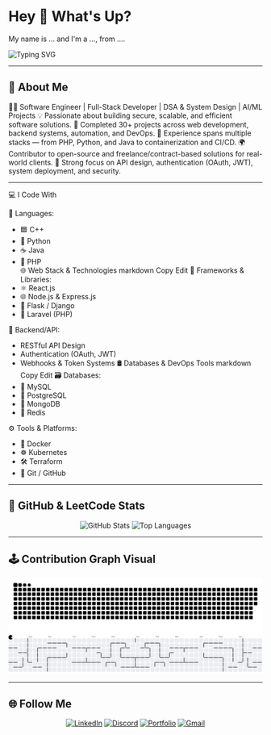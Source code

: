 <h1 align="left">Hey 👋 What's Up?</h1>

<p align="left">My name is ... and I'm a ..., from ....</p>

![Typing SVG](https://readme-typing-svg.demolab.com?font=Fira+Code&size=18&pause=1000&color=0A66C2&center=true&vCenter=true&width=435&lines=Hi+there!+I'm+a+Software+Engineer;I+build+real-world+projects+and+tools;PHP%2C+SQL%2C+OAuth%2C+APIs+%7C+Secure+Deployments)


---

## 🧠 About Me

👨‍💻 Software Engineer | Full-Stack Developer | DSA & System Design | AI/ML Projects
💡 Passionate about building secure, scalable, and efficient software solutions.
🚀 Completed 30+ projects across web development, backend systems, automation, and DevOps.
🧩 Experience spans multiple stacks — from PHP, Python, and Java to containerization and CI/CD.
🌍 Contributor to open-source and freelance/contract-based solutions for real-world clients.
🔐 Strong focus on API design, authentication (OAuth, JWT), system deployment, and security.

---
💻 I Code With

🧠 Languages:  
   - 🟦 C++  
   - 🐍 Python  
   - ☕ Java  
   - 🐘 PHP  
🌐 Web Stack & Technologies
markdown
Copy
Edit
🧩 Frameworks & Libraries:
   - ⚛️ React.js
   - 🌐 Node.js & Express.js
   - 🐍 Flask / Django
   - 🚀 Laravel (PHP)

🧠 Backend/API:
   - RESTful API Design
   - Authentication (OAuth, JWT)
   - Webhooks & Token Systems
🛢️ Databases & DevOps Tools
markdown
Copy
Edit
🗃️ Databases:
   - 🐬 MySQL
   - 🐘 PostgreSQL
   - 🍃 MongoDB
   - 🔴 Redis

⚙️ Tools & Platforms:
   - 🐳 Docker
   - ☸️ Kubernetes
   - 🛠️ Terraform
   - 🌿 Git / GitHub

---

## 🧠 GitHub & LeetCode Stats
<div align="center">
  <!-- Vercel API/service - allowed as long as not overused via Actions -->
  <img src="https://github-readme-stats.vercel.app/api?username=M-INDN-SEDTA&theme=dracula&show_icons=true" height="150" alt="GitHub Stats" />
  <img src="https://github-readme-stats.vercel.app/api/top-langs?username=M-INDN-SEDTA&layout=compact&theme=dracula" height="150" alt="Top Languages" />
</div>

---

## 🕹️ Contribution Graph Visual
<div align="center">
  <img src="https://raw.githubusercontent.com/M-INDN-SEDTA/M-INDN-SEDTA/output/snake.svg" alt="Snake animation" />
  <picture>
    <source media="(prefers-color-scheme: dark)" srcset="https://raw.githubusercontent.com/M-INDN-SEDTA/M-INDN-SEDTA/output/pacman-contribution-graph-dark.svg">
    <source media="(prefers-color-scheme: light)" srcset="https://raw.githubusercontent.com/M-INDN-SEDTA/M-INDN-SEDTA/output/pacman-contribution-graph.svg">
    <img alt="Pacman contribution graph" src="https://raw.githubusercontent.com/M-INDN-SEDTA/M-INDN-SEDTA/output/pacman-contribution-graph.svg">
  </picture>
</div>

---

## 🌐 Follow Me
<div align="center">
  <a href="https://www.linkedin.com/in/mdz-swe" target="_blank"><img src="https://img.shields.io/static/v1?message=LinkedIn&logo=linkedin&style=for-the-badge&color=0077B5" height="25" alt="LinkedIn" /></a>
  <a href="https://discord.gg/GSw2VYdX" target="_blank"><img src="https://img.shields.io/static/v1?message=Discord&logo=discord&style=for-the-badge&color=7289DA" height="25" alt="Discord" /></a>
  <a href="https://portfolio-z.great-site.net" target="_blank"><img src="https://img.shields.io/static/v1?message=Portfolio&logo=google-chrome&style=for-the-badge&color=4285F4" height="25" alt="Portfolio" /></a>
  <a href="mailto:1stmdz.swe@gmail.com"><img src="https://img.shields.io/static/v1?message=Gmail&logo=gmail&style=for-the-badge&color=D14836" height="25" alt="Gmail" /></a>
</div>
